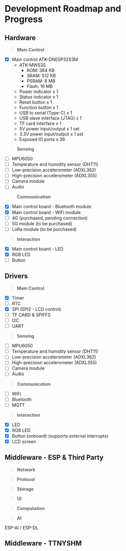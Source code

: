 # Development Roadmap and Progress

## Hardware

>**Main Control**

- [x] Main control ATK-DNESP32S3M
    - ATK-MWS3S
        - ROM: 384 KB
        - SRAM: 512 KB
        - PSRAM: 8 MB
        - Flash: 16 MB
    - Power indicator x 1
    - Status indicator x 1
    - Reset button x 1
    - Function button x 1
    - USB to serial (Type-C) x 1
    - USB slave interface (JTAG) x 1
    - TF card interface x 1
    - 5V power input/output x 1 set
    - 3.3V power input/output x 1 set
    - Exposed IO ports x 36

>**Sensing**

- [ ] MPU6050
- [ ] Temperature and humidity sensor (DHT11)
- [ ] Low-precision accelerometer (ADXL362)
- [ ] High-precision accelerometer (ADXL355)
- [ ] Camera module
- [ ] Audio

>**Communication**

- [x] Main control board - Bluetooth module
- [x] Main control board - WiFi module
- [ ] 4G (purchased, pending connection)
- [ ] 5G module (to be purchased)
- [ ] LoRa module (to be purchased)

>**Interaction**

- [x] Main control board - LED
- [x] RGB LED
- [ ] Button

## Drivers

>**Main Control**

- [x] Timer
- [ ] RTC
- [x] SPI (SPI2 - LCD control)
- [ ] TF CARD & SPIFFS
- [ ] I2C
- [ ] UART

>**Sensing**

- [ ] MPU6050
- [ ] Temperature and humidity sensor (DHT11)
- [ ] Low-precision accelerometer (ADXL362)
- [ ] High-precision accelerometer (ADXL355)
- [ ] Camera module
- [ ] Audio

>**Communication**

- [ ] WiFi
- [ ] Bluetooth
- [ ] MQTT

>**Interaction**

- [x] LED
- [x] RGB LED
- [x] Button (onboard) (supports external interrupts)
- [x] LCD screen

## Middleware - ESP & Third Party

>**Network**

>**Protocol**

>**Storage**

>**UI**

>**Computation**

>**AI**

ESP-AI / ESP-DL

## Middleware - TTNYSHM




